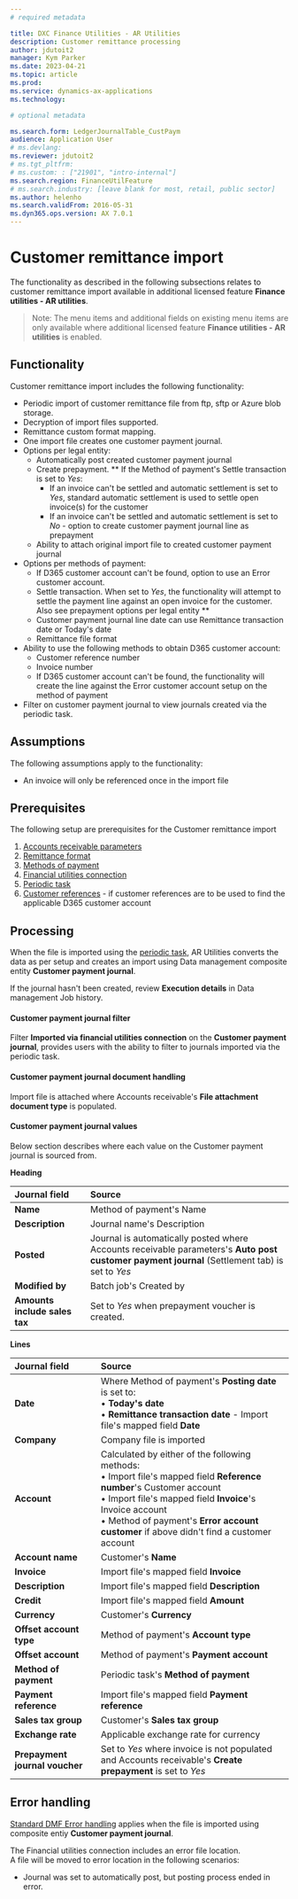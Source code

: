 ```yaml
---
# required metadata

title: DXC Finance Utilities - AR Utilities
description: Customer remittance processing
author: jdutoit2
manager: Kym Parker
ms.date: 2023-04-21
ms.topic: article
ms.prod: 
ms.service: dynamics-ax-applications
ms.technology: 

# optional metadata

ms.search.form: LedgerJournalTable_CustPaym
audience: Application User
# ms.devlang: 
ms.reviewer: jdutoit2
# ms.tgt_pltfrm: 
# ms.custom: : ["21901", "intro-internal"]
ms.search.region: FinanceUtilFeature
# ms.search.industry: [leave blank for most, retail, public sector]
ms.author: helenho
ms.search.validFrom: 2016-05-31
ms.dyn365.ops.version: AX 7.0.1
---
```


# Customer remittance import 

The functionality as described in the following subsections relates to customer remittance import available in additional licensed feature **Finance utilities - AR utilities**.

> Note: The menu items and additional fields on existing menu items are only available where additional licensed feature **Finance utilities - AR utilities** is enabled.

## Functionality

Customer remittance import includes the following functionality:
- Periodic import of customer remittance file from ftp, sftp or Azure blob storage.
- Decryption of import files supported.
- Remittance custom format mapping.
- One import file creates one customer payment journal.
- Options per legal entity:
    - Automatically post created customer payment journal
    - Create prepayment. ** If the Method of payment's Settle transaction is set to _Yes_:
        - If an invoice can't be settled and automatic settlement is set to _Yes_, standard automatic settlement is used to settle open invoice(s) for the customer
        - If an invoice can't be settled and automatic settlement is set to _No_ - option to create customer payment journal line as prepayment
    - Ability to attach original import file to created customer payment journal
- Options per methods of payment: 
    - If D365 customer account can't be found, option to use an Error customer account.
    - Settle transaction. When set to _Yes_, the functionality will attempt to settle the payment line against an open invoice for the customer. Also see prepayment options per legal entity **
    - Customer payment journal line date can use Remittance transaction date or Today's date
    - Remittance file format
- Ability to use the following methods to obtain D365 customer account:
    - Customer reference number
    - Invoice number
    - If D365 customer account can't be found, the functionality will create the line against the Error customer account setup on the method of payment
- Filter on customer payment journal to view journals created via the periodic task.

## Assumptions
The following assumptions apply to the functionality:
- An invoice will only be referenced once in the import file

## Prerequisites
The following setup are prerequisites for the Customer remittance import

1. [Accounts receivable parameters](../../Setup/ACCOUNTS-RECEIVABLE/Customer-remittance.md#accounts-receivable-parameters)
2. [Remittance format](../../Setup/ACCOUNTS-RECEIVABLE/Remittance-format.md)
3. [Methods of payment](../../Setup/ACCOUNTS-RECEIVABLE/Customer-remittance.md#methods-of-payment)
4. [Financial utilities connection](../../Setup/ACCOUNTS-RECEIVABLE/Finance-utilities-connections.md)
5. [Periodic task](../../Setup/ACCOUNTS-RECEIVABLE/Customer-remittance.md#periodic-task)
6. [Customer references](../../Setup/ACCOUNTS-RECEIVABLE/Customer-reference.md) - if customer references are to be used to find the applicable D365 customer account

## Processing

When the file is imported using the [periodic task](../../Setup/ACCOUNTS-RECEIVABLE/Customer-remittance.md#periodic-task), AR Utilities converts the data as per setup and creates an import using Data management composite entity **Customer payment journal**.

If the journal hasn't been created, review **Execution details** in Data management Job history.

#### Customer payment journal filter

Filter **Imported via financial utilities connection** on the **Customer payment journal**, provides users with the ability to filter to journals imported via the periodic task.

#### Customer payment journal document handling
Import file is attached where Accounts receivable's **File attachment document type** is populated.

#### Customer payment journal values
Below section describes where each value on the Customer payment journal is sourced from.


**Heading**

**Journal field**   | **Source**
:--                 |:--                 
**Name**            | Method of payment's Name
**Description**     | Journal name's Description
**Posted**          | Journal is automatically posted where Accounts receivable parameters's **Auto post customer payment journal** (Settlement tab) is set to _Yes_
**Modified by**     | Batch job's Created by
**Amounts include sales tax**   | Set to _Yes_ when prepayment voucher is created.

**Lines**

**Journal field**   | **Source**
:--                 |:--   
**Date**            | Where Method of payment's **Posting date** is set to: <br> • **Today's date** <br> • **Remittance transaction date** - Import file's mapped field **Date**
**Company**         | Company file is imported
**Account**         | Calculated by either of the following methods: <br> • Import file's mapped field **Reference number**'s Customer account <br> • Import file's mapped field **Invoice**'s Invoice account <br> • Method of payment's **Error account customer** if above didn't find a customer account
**Account name**    | Customer's **Name**
**Invoice**         | Import file's mapped field **Invoice**
**Description**     | Import file's mapped field **Description**
**Credit**          | Import file's mapped field **Amount**
**Currency**                | Customer's **Currency**
**Offset account type**     | Method of payment's **Account type**
**Offset account**          | Method of payment's **Payment account**
**Method of payment**       | Periodic task's **Method of payment**
**Payment reference**       | Import file's mapped field **Payment reference**
**Sales tax group**         | Customer's **Sales tax group**
**Exchange rate**           | Applicable exchange rate for currency
**Prepayment journal voucher**  | Set to _Yes_ where invoice is not populated and Accounts receivable's **Create prepayment** is set to _Yes_

## Error handling

[Standard DMF Error handling](https://learn.microsoft.com/en-us/dynamics365/fin-ops-core/dev-itpro/data-entities/dm-error-descriptions) applies when the file is imported using composite entiy **Customer payment journal**.

The Financial utilities connection includes an error file location. <br>
A file will be moved to error location in the following scenarios:
- Journal was set to automatically post, but posting process ended in error.

